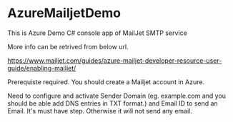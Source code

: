 # AzureMailjetDemo
This is Azure Demo C# console app of MailJet SMTP service


More info can be retrived from below url.

https://www.mailjet.com/guides/azure-mailjet-developer-resource-user-guide/enabling-mailjet/


Prerequiste required.
You should create a Mailjet account in Azure.

Need to configure and activate Sender Domain (eg. example.com and you should be able add DNS entries in TXT format.) and Email ID to send an Email. It's must have step.
Otherwise it will not send any email.

